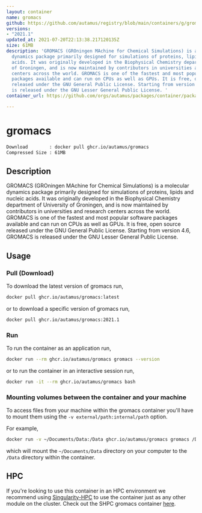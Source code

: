 ```yaml
---
layout: container
name: gromacs
github: https://github.com/autamus/registry/blob/main/containers/g/gromacs/spack.yaml
versions:
- "2021.1"
updated_at: 2021-07-20T22:13:38.217120135Z
size: 61MB
description: 'GROMACS (GROningen MAchine for Chemical Simulations) is a molecular
  dynamics package primarily designed for simulations of proteins, lipids and nucleic
  acids. It was originally developed in the Biophysical Chemistry department of University
  of Groningen, and is now maintained by contributors in universities and research
  centers across the world. GROMACS is one of the fastest and most popular software
  packages available and can run on CPUs as well as GPUs. It is free, open source
  released under the GNU General Public License. Starting from version 4.6, GROMACS
  is released under the GNU Lesser General Public License. '
container_url: https://github.com/orgs/autamus/packages/container/package/gromacs

---
```

# gromacs
```bash 
Download        : docker pull ghcr.io/autamus/gromacs
Compressed Size : 61MB
```

## Description
GROMACS (GROningen MAchine for Chemical Simulations) is a molecular dynamics package primarily designed for simulations of proteins, lipids and nucleic acids. It was originally developed in the Biophysical Chemistry department of University of Groningen, and is now maintained by contributors in universities and research centers across the world. GROMACS is one of the fastest and most popular software packages available and can run on CPUs as well as GPUs. It is free, open source released under the GNU General Public License. Starting from version 4.6, GROMACS is released under the GNU Lesser General Public License. 

## Usage
### Pull (Download)
To download the latest version of gromacs run,

```bash
docker pull ghcr.io/autamus/gromacs:latest
```

or to download a specific version of gromacs run,

```bash
docker pull ghcr.io/autamus/gromacs:2021.1
```
### Run
To run the container as an application run,
```bash
docker run --rm ghcr.io/autamus/gromacs gromacs --version
```

or to run the container in an interactive session run,
```bash
docker run -it --rm ghcr.io/autamus/gromacs bash
```

### Mounting volumes between the container and your machine
To access files from your machine within the gromacs container you'll have to mount them using the `-v external/path:internal/path` option.

For example,
```bash
docker run -v ~/Documents/Data:/Data ghcr.io/autamus/gromacs gromacs /Data/myData.csv
```
which will mount the `~/Documents/Data` directory on your computer to the `/Data` directory within the container.

## HPC
If you're looking to use this container in an HPC environment we recommend using [Singularity-HPC](https://singularity-hpc.readthedocs.io) to use the container just as any other module on the cluster. Check out the SHPC gromacs container [here](https://singularityhub.github.io/singularity-hpc/r/ghcr.io-autamus-gromacs/).